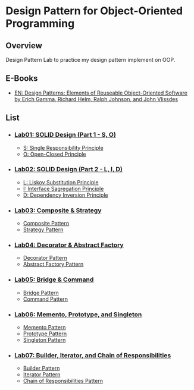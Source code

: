 # Design Pattern for Object-Oriented Programming

## Overview

Design Pattern Lab to practice my design pattern implement on OOP.

## E-Books

- [EN: Design Patterns: Elements of Reuseable Object-Oriented Software by Erich Gamma, Richard Helm, Ralph Johnson, and John Vlissdes](http://www.javier8a.com/itc/bd1/articulo.pdf)

## List

- ### [Lab01: SOLID Design (Part 1 - S, O)](https://github.com/lebrancconvas/Design-Pattern-Laboratory/tree/master/Lab01)

  - [S: Single Responsibility Principle](https://github.com/lebrancconvas/Design-Pattern-Laboratory/blob/master/Lab01/src/SOLID_S.java)
  - [O: Open-Closed Principle](https://github.com/lebrancconvas/Design-Pattern-Laboratory/blob/master/Lab01/src/SOLID_O.java)

- ### [Lab02: SOLID Design (Part 2 - L, I, D)](https://github.com/lebrancconvas/Design-Pattern-Laboratory/tree/master/Lab02)
  
  - [L: Liskov Substitution Principle](https://github.com/lebrancconvas/Design-Pattern-Laboratory/blob/master/Lab02/src/SOLID_L.java)
  - [I: Interface Sagregation Principle](https://github.com/lebrancconvas/Design-Pattern-Laboratory/blob/master/Lab02/src/SOLID_I.java)
  - [D: Dependency Inversion Principle](https://github.com/lebrancconvas/Design-Pattern-Laboratory/blob/master/Lab02/src/SOLID_D.java)
  
- ### [Lab03: Composite & Strategy](https://github.com/lebrancconvas/Design-Pattern-Laboratory/tree/master/Lab03)
  
  - [Composite Pattern](https://github.com/lebrancconvas/Design-Pattern-Laboratory/blob/master/Lab03/src/Composite.java)
  - [Strategy Pattern](https://github.com/lebrancconvas/Design-Pattern-Laboratory/blob/master/Lab03/src/Strategy.java)
  
- ### [Lab04: Decorator & Abstract Factory](https://github.com/lebrancconvas/Design-Pattern-Laboratory/tree/master/Lab04)
  
  - [Decorator Pattern](https://github.com/lebrancconvas/Design-Pattern-Laboratory/blob/master/Lab04/src/Decorator.java)
  - [Abstract Factory Pattern](https://github.com/lebrancconvas/Design-Pattern-Laboratory/blob/master/Lab04/src/AbstractFactory.java)
  
- ### [Lab05: Bridge & Command](https://github.com/lebrancconvas/Design-Pattern-Laboratory/tree/master/Lab05)
  
  - [Bridge Pattern](https://github.com/lebrancconvas/Design-Pattern-Laboratory/blob/master/Lab05/src/Bridge.java)
  - [Command Pattern](https://github.com/lebrancconvas/Design-Pattern-Laboratory/blob/master/Lab05/src/Command.java)
  
- ### [Lab06: Memento, Prototype, and Singleton](https://github.com/lebrancconvas/Design-Pattern-Laboratory/tree/master/Lab06)
  
  - [Memento Pattern](https://github.com/lebrancconvas/Design-Pattern-Laboratory/blob/master/Lab06/src/Memento.java)
  - [Prototype Pattern](https://github.com/lebrancconvas/Design-Pattern-Laboratory/blob/master/Lab06/src/Prototype.java)
  - [Singleton Pattern](https://github.com/lebrancconvas/Design-Pattern-Laboratory/blob/master/Lab06/src/Singleton.java)
  
- ### [Lab07: Builder, Iterator, and Chain of Responsibilities](https://github.com/lebrancconvas/Design-Pattern-Laboratory/tree/master/Lab07)
  
  - [Builder Pattern](https://github.com/lebrancconvas/Design-Pattern-Laboratory/blob/master/Lab07/src/Builder.java)
  - [Iterator Pattern](https://github.com/lebrancconvas/Design-Pattern-Laboratory/blob/master/Lab07/src/Iterator.java)
  - [Chain of Responsibilities Pattern](https://github.com/lebrancconvas/Design-Pattern-Laboratory/blob/master/Lab07/src/CoR.java)
